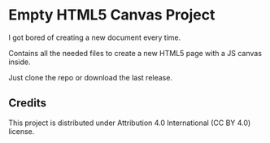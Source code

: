 # Empty HTML5 Canvas Project
I got bored of creating a new document every time.

Contains all the needed files to create a new HTML5 page with a JS canvas inside.

Just clone the repo or download the last release.

## Credits
This project is distributed under Attribution 4.0 International (CC BY 4.0) license.
